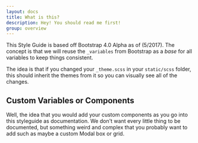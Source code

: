 ```yaml
---
layout: docs
title: What is this?
description: Hey! You should read me first!
group: overview
---
```


This Style Guide is based off Bootstrap 4.0 Alpha as of (5/2017). The concept is that we will reuse the `_variables` from Bootstrap as a _base_ for all variables to keep things consistent.

The idea is that if you changed your `_theme.scss` in your `static/scss` folder, this should inherit the themes from it so you can visually see all of the changes.

## Custom Variables or Components

Well, the idea that you would add your custom components as you go into this styleguide as documentation. We don't want every little thing to be documented, but something weird and complex that you probably want to add such as maybe a custom Modal box or grid.